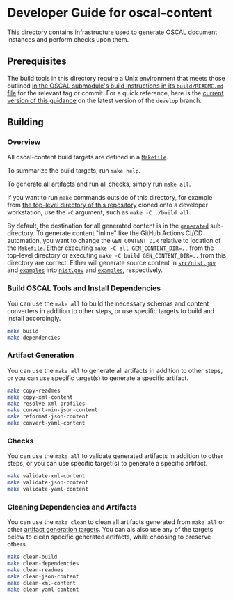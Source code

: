 # Developer Guide for oscal-content

This directory contains infrastructure used to generate OSCAL document instances and perform checks upon them.

## Prerequisites

The build tools in this directory require a Unix environment that meets those outlined [in the OSCAL submodule's build instructions in its `build/README.md` file](./oscal) for the relevant tag or commit. For a quick reference, here is the [current version of this guidance](https://github.com/usnistgov/OSCAL/tree/develop/build/README.md) on the latest version of the `develop` branch.

## Building

### Overview

All oscal-content build targets are defined in a [`Makefile`](./Makefile).

To summarize the build targets, run `make help`.

To generate all artifacts and run all checks, simply run `make all`.

If you want to run `make` commands outside of this directory, for example from [the top-level directory of this repository](..) cloned onto a developer workstation, use the `-C` argument, such as `make -C ./build all`.

By default, the destination for all generated content is in the [`generated`](./generated) sub-directory. To generate content "inline" like the GitHub Actions CI/CD automation, you want to change the `GEN_CONTENT_DIR` relative to location of the `Makefile`. Either executing `make -C all GEN_CONTENT_DIR=..` from the top-level directory or executing `make -C build GEN_CONTENT_DIR=..` from this directory are correct. Either will generate source content in [`src/nist.gov`](../src/nist.gov) and [`examples`](../src/examples) into [`nist.gov`](../nist.gov) and [`examples`](../examples), respectively.

### Build OSCAL Tools and Install Dependencies

You can use the `make all` to build the necessary schemas and content converters in addition to other steps, or use specific targets to build and install accordingly.

```sh
make build
make dependencies
```

### Artifact Generation

You can use the `make all` to generate all artifacts in addition to other steps, or you can use specific target(s) to generate a specific artifact.

```sh
make copy-readmes
make copy-xml-content
make resolve-xml-profiles
make convert-min-json-content
make reformat-json-content
make convert-yaml-content
```

### Checks

You can use the `make all` to validate generated artifacts in addition to other steps, or you can use specific target(s) to generate a specific artifact.

```sh
make validate-xml-content
make validate-json-content
make validate-yaml-content
```

### Cleaning Dependencies and Artifacts

You can use the `make clean` to clean all artifacts generated from `make all` or other [artifact generation targets](#artifact-generation). You can als also use any of the targets below to clean specific generated artifacts, while choosing to preserve others.

```sh
make clean-build
make clean-dependencies
make clean-readmes
make clean-json-content
make clean-xml-content
make clean-yaml-content
```
